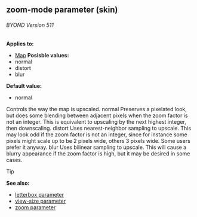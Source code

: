 ## zoom-mode parameter (skin) 
###### BYOND Version 511


**Applies to:**
+   [Map](/ref/skin/control/map.md) 
**Posisble values:**
+   normal
+   distort
+   blur

**Default value:**
+   normal


Controls the way the map is upscaled.
normal
Preserves a pixelated look, but does some blending between adjacent
pixels when the zoom factor is not an integer. This is equivalent to
upscaling by the next highest integer, then downscaling.
distort
Uses nearest-neighbor sampling to upscale. This may look odd if the zoom
factor is not an integer, since for instance some pixels might scale up
to be 2 pixels wide, others 3 pixels wide. Some users prefer it anyway.
blur
Uses bilinear sampling to upscale. This will cause a blurry appearance
if the zoom factor is high, but it may be desired in some cases.

> [!TIP] 
> **See also:**
> +   [letterbox parameter](/ref/skin/param/letterbox.md) 
> +   [view-size parameter](/ref/skin/param/view-size.md) 
> +   [zoom parameter](/ref/skin/param/zoom.md) 